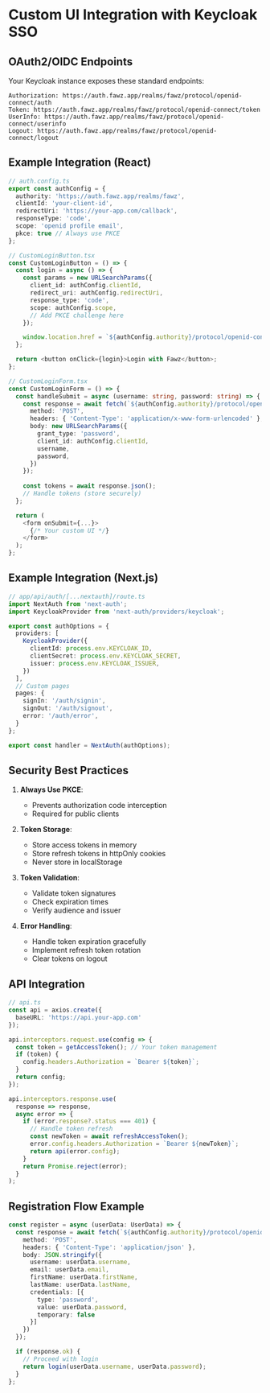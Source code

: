 # Custom UI Integration with Keycloak SSO

## OAuth2/OIDC Endpoints

Your Keycloak instance exposes these standard endpoints:

```
Authorization: https://auth.fawz.app/realms/fawz/protocol/openid-connect/auth
Token: https://auth.fawz.app/realms/fawz/protocol/openid-connect/token
UserInfo: https://auth.fawz.app/realms/fawz/protocol/openid-connect/userinfo
Logout: https://auth.fawz.app/realms/fawz/protocol/openid-connect/logout
```

## Example Integration (React)

```typescript
// auth.config.ts
export const authConfig = {
  authority: 'https://auth.fawz.app/realms/fawz',
  clientId: 'your-client-id',
  redirectUri: 'https://your-app.com/callback',
  responseType: 'code',
  scope: 'openid profile email',
  pkce: true // Always use PKCE
};

// CustomLoginButton.tsx
const CustomLoginButton = () => {
  const login = async () => {
    const params = new URLSearchParams({
      client_id: authConfig.clientId,
      redirect_uri: authConfig.redirectUri,
      response_type: 'code',
      scope: authConfig.scope,
      // Add PKCE challenge here
    });

    window.location.href = `${authConfig.authority}/protocol/openid-connect/auth?${params}`;
  };

  return <button onClick={login}>Login with Fawz</button>;
};

// CustomLoginForm.tsx
const CustomLoginForm = () => {
  const handleSubmit = async (username: string, password: string) => {
    const response = await fetch(`${authConfig.authority}/protocol/openid-connect/token`, {
      method: 'POST',
      headers: { 'Content-Type': 'application/x-www-form-urlencoded' },
      body: new URLSearchParams({
        grant_type: 'password',
        client_id: authConfig.clientId,
        username,
        password,
      })
    });
    
    const tokens = await response.json();
    // Handle tokens (store securely)
  };

  return (
    <form onSubmit={...}>
      {/* Your custom UI */}
    </form>
  );
};
```

## Example Integration (Next.js)

```typescript
// app/api/auth/[...nextauth]/route.ts
import NextAuth from 'next-auth';
import KeycloakProvider from 'next-auth/providers/keycloak';

export const authOptions = {
  providers: [
    KeycloakProvider({
      clientId: process.env.KEYCLOAK_ID,
      clientSecret: process.env.KEYCLOAK_SECRET,
      issuer: process.env.KEYCLOAK_ISSUER,
    })
  ],
  // Custom pages
  pages: {
    signIn: '/auth/signin',
    signOut: '/auth/signout',
    error: '/auth/error',
  }
};

export const handler = NextAuth(authOptions);
```

## Security Best Practices

1. **Always Use PKCE**:
   - Prevents authorization code interception
   - Required for public clients

2. **Token Storage**:
   - Store access tokens in memory
   - Store refresh tokens in httpOnly cookies
   - Never store in localStorage

3. **Token Validation**:
   - Validate token signatures
   - Check expiration times
   - Verify audience and issuer

4. **Error Handling**:
   - Handle token expiration gracefully
   - Implement refresh token rotation
   - Clear tokens on logout

## API Integration

```typescript
// api.ts
const api = axios.create({
  baseURL: 'https://api.your-app.com'
});

api.interceptors.request.use(config => {
  const token = getAccessToken(); // Your token management
  if (token) {
    config.headers.Authorization = `Bearer ${token}`;
  }
  return config;
});

api.interceptors.response.use(
  response => response,
  async error => {
    if (error.response?.status === 401) {
      // Handle token refresh
      const newToken = await refreshAccessToken();
      error.config.headers.Authorization = `Bearer ${newToken}`;
      return api(error.config);
    }
    return Promise.reject(error);
  }
);
```

## Registration Flow Example

```typescript
const register = async (userData: UserData) => {
  const response = await fetch(`${authConfig.authority}/protocol/openid-connect/registrations`, {
    method: 'POST',
    headers: { 'Content-Type': 'application/json' },
    body: JSON.stringify({
      username: userData.username,
      email: userData.email,
      firstName: userData.firstName,
      lastName: userData.lastName,
      credentials: [{
        type: 'password',
        value: userData.password,
        temporary: false
      }]
    })
  });

  if (response.ok) {
    // Proceed with login
    return login(userData.username, userData.password);
  }
};
```
